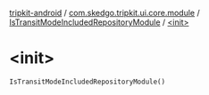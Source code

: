 [tripkit-android](../../index.md) / [com.skedgo.tripkit.ui.core.module](../index.md) / [IsTransitModeIncludedRepositoryModule](index.md) / [&lt;init&gt;](./-init-.md)

# &lt;init&gt;

`IsTransitModeIncludedRepositoryModule()`